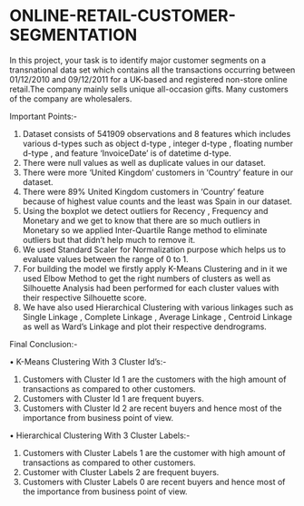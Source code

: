 # ONLINE-RETAIL-CUSTOMER-SEGMENTATION
In this project, your task is to identify major customer segments on a transnational data set which contains all the transactions occurring between 01/12/2010 and 09/12/2011 for a UK-based and registered non-store online retail.The company mainly sells unique all-occasion gifts. Many customers of the company are wholesalers.

Important Points:-
1.	Dataset consists of 541909 observations and 8 features which includes various d-types such as object d-type , integer d-type , floating number d-type , and feature ‘InvoiceDate’ is of datetime d-type.
2.	There were null values as well as duplicate values in our dataset.
3.	There were more ‘United Kingdom’ customers in ‘Country’ feature in our dataset.
4.	There were 89% United Kingdom customers in ‘Country’ feature because of highest value counts and the least was Spain in our dataset.
5.	Using the boxplot we detect outliers for Recency , Frequency and Monetary and we get to know that there are so much outliers in Monetary so we applied Inter-Quartile Range method to eliminate outliers but that didn’t help much to remove it.
6.	We used Standard Scaler for Normalization purpose which helps us to evaluate values between the range of 0 to 1.
7.	For building the model we firstly apply K-Means Clustering and in it we used Elbow Method to get the right numbers of clusters as well as Silhouette Analysis had been performed for each cluster values with their respective Silhouette score.
8.	We have also used Hierarchical Clustering with various linkages such as Single Linkage , Complete Linkage , Average Linkage , Centroid Linkage as well as Ward’s Linkage and plot their respective dendrograms.

Final Conclusion:-

•	K-Means Clustering With 3 Cluster Id’s:-
1.	Customers with Cluster Id 1 are the customers with the high amount of transactions as compared to other customers.
2.	Customers with Cluster Id 1 are frequent buyers.
3.	Customers with Cluster Id 2 are recent buyers and hence most of the importance from business point of view.

•	Hierarchical Clustering With 3 Cluster Labels:-
1.	Customers with Cluster Labels 1 are the customer with high amount of transactions as compared to other customers.
2.	Customer with Cluster Labels 2 are frequent buyers.
3.	Customers with Cluster Labels 0 are recent buyers and hence most of the importance from business point of view.
